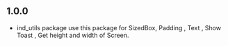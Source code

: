 ## 1.0.0

* ind_utils package use this package for SizedBox, Padding , Text , Show Toast , Get height and width
  of Screen.